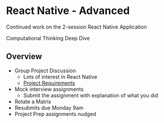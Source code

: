 # React Native - Advanced

Continued work on the 2-session React Native Application

Computational Thinking Deep Dive

## Overview

- Group Project Discussion
  - Lots of interest in React Native 
  - [Project Requirements](https://github.com/codefellows/seattle-javascript-401d37/tree/master/projects/final)
- Mock interview assignments
  - Submit the assignment with explanation of what you did
- Rotate a Matrix
- Resubmits due Monday 9am
- Project Prep assignments nudged

